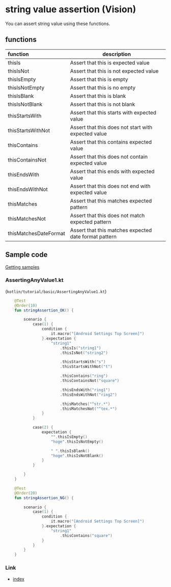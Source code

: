 # string value assertion (Vision)

You can assert string value using these functions.

## functions

| function              | description                                           |
|:----------------------|-------------------------------------------------------|
| thisIs                | Assert that this is expected value                    |
| thisIsNot             | Assert that this is not expected value                |
| thisIsEmpty           | Assert that this is empty                             |
| thisIsNotEmpty        | Assert that this is no empty                          |
| thisIsBlank           | Assert that this is blank                             |
| thisIsNotBlank        | Assert that this is not blank                         |
| thisStartsWith        | Assert that this starts with expected value           |
| thisStartsWithNot     | Assert that this does not start with expected value   |
| thisContains          | Assert that this contains expected value              |
| thisContainsNot       | Assert that this does not contain expected value      |
| thisEndsWith          | Assert that this ends with expected value             |
| thisEndsWithNot       | Assert that this does not end with expected value     |
| thisMatches           | Assert that this matches expected pattern             |
| thisMatchesNot        | Assert that this does not match expected pattern      |
| thisMatchesDateFormat | Assert that this matches expected date format pattern |

## Sample code

[Getting samples](../../getting_samples.md)

### AssertingAnyValue1.kt

(`kotlin/tutorial/basic/AssertingAnyValue1.kt`)

```kotlin
    @Test
    @Order(10)
    fun stringAssertion_OK() {

        scenario {
            case(1) {
                condition {
                    it.macro("[Android Settings Top Screen]")
                }.expectation {
                    "string1"
                        .thisIs("string1")
                        .thisIsNot("string2")

                        .thisStartsWith("s")
                        .thisStartsWithNot("t")

                        .thisContains("ring")
                        .thisContainsNot("square")

                        .thisEndsWith("ring1")
                        .thisEndsWithNot("ring2")

                        .thisMatches("^str.*")
                        .thisMatchesNot("^tex.*")
                }
            }

            case(2) {
                expectation {
                    "".thisIsEmpty()
                    "hoge".thisIsNotEmpty()

                    " ".thisIsBlank()
                    "hoge".thisIsNotBlank()
                }
            }

        }
    }

    @Test
    @Order(20)
    fun stringAssertion_NG() {

        scenario {
            case(1) {
                condition {
                    it.macro("[Android Settings Top Screen]")
                }.expectation {
                    "string1"
                        .thisContains("square")
                }
            }
        }
    }
```

### Link

- [index](../../../../index.md)

